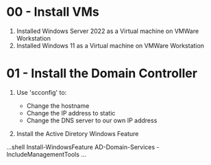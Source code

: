 # 00 - Install VMs


1. Installed Windows Server 2022 as a Virtual machine on VMWare Workstation
2. Installed Windows 11 as a Virtual machine on VMWare Workstation


# 01 - Install the Domain Controller


1. Use 'scconfig' to:
    - Change the hostname
    - Change the IP address to static
    - Change the DNS server to our own IP address

2. Install the Active Diretory Windows Feature

...shell
Install-WindowsFeature AD-Domain-Services -IncludeManagementTools
...